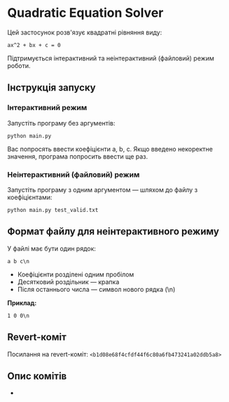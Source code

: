 # Quadratic Equation Solver

Цей застосунок розв'язує квадратні рівняння виду:

    ax^2 + bx + c = 0

Підтримується інтерактивний та неінтерактивний (файловий) режим роботи.

## Інструкція запуску

### Інтерактивний режим

Запустіть програму без аргументів:

    python main.py

Вас попросять ввести коефіцієнти a, b, c. Якщо введено некоректне значення, програма попросить ввести ще раз.

### Неінтерактивний (файловий) режим

Запустіть програму з одним аргументом — шляхом до файлу з коефіцієнтами:

    python main.py test_valid.txt

## Формат файлу для неінтерактивного режиму

У файлі має бути один рядок:

    a b c\n

- Коефіцієнти розділені одним пробілом
- Десятковий роздільник — крапка
- Після останнього числа — символ нового рядка (\n)

**Приклад:**

    1 0 0\n

## Revert-коміт

Посилання на revert-коміт: `<b1d08e68f4cfdf44f6c80a6fb473241a02ddb5a8>`

## Опис комітів

- 